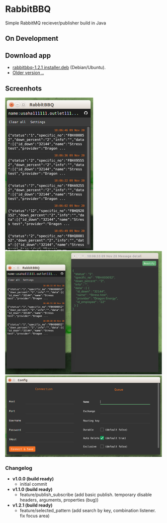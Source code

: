 # RabbitBBQ
  Simple RabbitMQ reciever/publisher build in Java

## On Development

## Download app 
  - [rabbitbbq-1.2.1 installer.deb](https://github.com/rizalmf/RabbitBBQ/blob/master/out/rabbitbbq-1.2.1%20installer.deb) (Debian/Ubuntu).
  - [Older version ..](https://github.com/rizalmf/RabbitBBQ/tree/master/out)

## Screenhots
![1](1.png)
![2](2.png)
![3](3.png)

### Changelog
- **v1.0.0 (build ready)**
   - initial commit
- **v1.1.0 (build ready)**
   - feature/publish_subscribe
     (add basic publish. temporary disable headers, arguments, properties (bug))
- **v1.2.1 (build ready)**
   - feature/selected_pattern
     (add search by key, combination listener. fix focus area)
